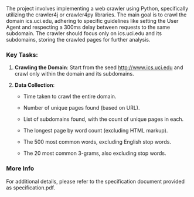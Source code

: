 The project involves implementing a web crawler using Python,
specifically utilizing the crawler4j or crawler4py libraries. The main
goal is to crawl the domain ics.uci.edu, adhering to specific guidelines
like setting the User Agent and respecting a 300ms delay between
requests to the same subdomain. The crawler should focus only on
ics.uci.edu and its subdomains, storing the crawled pages for further
analysis.

### Key Tasks:

1.  **Crawling the Domain**: Start from the seed http://www.ics.uci.edu
    and crawl only within the domain and its subdomains.

2.  **Data Collection**:

    -   Time taken to crawl the entire domain.

    -   Number of unique pages found (based on URL).

    -   List of subdomains found, with the count of unique pages in
        each.

    -   The longest page by word count (excluding HTML markup).

    -   The 500 most common words, excluding English stop words.

    -   The 20 most common 3-grams, also excluding stop words.

### More Info
For additional details, please refer to the specification document provided as specification.pdf.